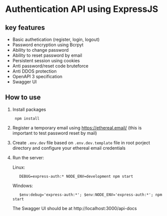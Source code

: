 # Authentication API using ExpressJS

## key features

* Basic authetication (register, login, logout)
* Password encryption using Bcrpyt
* Ability to change password
* Ability to reset password by email
* Persistent session using cookies
* Anti password/reset code bruteforce
* Anti DDOS protection
* OpenAPI 3 specification
* Swagger UI

## How to use

1) Install packages 

        npm install
  
2) Register a temporary email using https://ethereal.email/ (this is important to test password reset by mail)

3) Create `.env.dev` file based on `.env.dev.template` file in root porject directory and configure your ethereal email credentials

4) Run the server:

      Linux:

          DEBUG=express-auth:* NODE_ENV=development npm start

      Windows: 

          $env:debug='express-auth:*'; $env:NODE_ENV='express-auth:*'; npm start     
      
      The Swagger UI should be at http://localhost:3000/api-docs
